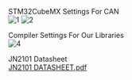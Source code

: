 
STM32CubeMX Settings For CAN </br>
![1](https://user-images.githubusercontent.com/76009919/209302995-1e74f4af-8346-4fa5-8011-05d6989eef42.png)
![2](https://user-images.githubusercontent.com/76009919/209303040-70dac226-71e2-445c-bff7-cc3c5fb6f012.png)

Compiler Settings For Our Libraries </br>
![4](https://user-images.githubusercontent.com/76009919/209303880-7831eba8-6a22-49a3-8fe8-b5b94b3b466e.png)


JN2101 Datasheet </br>
[JN2101 DATASHEET.pdf](https://github.com/timurlen44/STM32-TUTORIALS/files/10293677/JN2101.DATASHEET.pdf)
